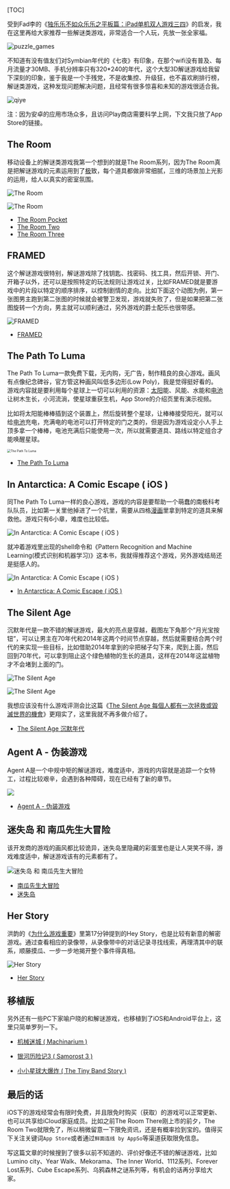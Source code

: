 
[TOC]

受到Fad李的《[独乐乐不如众乐乐之平板篇：iPad单机双人游戏三四](https://post.smzdm.com/p/514807/)》的启发，我在这里再给大家推荐一些解谜类游戏，非常适合一个人玩，先放一张全家福。



![puzzle_games](https://dacaitou-1252862985.cos.ap-hongkong.myqcloud.com//img/5224de39b0d24362bb948b3f3c73cf2c.jpg)

不知道有没有值友们对Symbian年代的《七夜》有印象，在那个wifi没有普及、每月流量才30MB、手机分辨率只有320*240的年代，这个大型3D解谜游戏给我留下深刻的印象，鉴于我是一个手残党，不是收集控、升级狂，也不喜欢刷排行榜，解谜类游戏，这种发现问题解决问题，且经常有很多惊喜和未知的游戏很适合我。

![qiye](https://dacaitou-1252862985.cos.ap-hongkong.myqcloud.com//img/4c0b0206bf6646ab8618c8e63bd2a4ba.jpg)

注：因为安卓的应用市场众多，且访问Play商店需要科学上网，下文我只放了App Store的链接。

## The Room

移动设备上的解谜类游戏我第一个想到的就是The Room系列，因为The Room真是把解谜游戏的元素运用到了[极](https://pinpai.smzdm.com/53502/)致，每个道具都做非常细腻，三维的场景加上光影的运用，给人以真实的密室氛围。

![The Room](https://dacaitou-1252862985.cos.ap-hongkong.myqcloud.com//img/0e4f6473d99549c5aac0bd42155f114a.jpg)

![The Room](https://dacaitou-1252862985.cos.ap-hongkong.myqcloud.com//img/32fc9cc1ccc84c9ba9fd598296b64514.jpg)

* [The Room Pocket](https://apps.apple.com/gb/app/the-room-pocket/id573156739)
* [The Room Two](https://apps.apple.com/gb/app/the-room-two/id667362389)
* [The Room Three](https://apps.apple.com/gb/app/the-room-three/id918054748)

## FRAMED

这个解谜游戏很特别，解谜游戏除了找钥匙、找密码、找工具，然后开锁、开门、开箱子以外，还可以是按照特定的玩法规则让游戏过关，比如FRAMED就是要游戏中的片段以特定的顺序排序，以控制剧情的走向。比如下面这个动图为例，第一张图男主跑到第二张图的时候就会被警卫发现，游戏就失败了，但是如果把第二张图旋转一个方向，男主就可以顺利通过，另外游戏的爵士配乐也很带感。

![FRAMED](https://dacaitou-1252862985.cos.ap-hongkong.myqcloud.com//img58bad3927643e3445.gif_e1080.jpg)

* [FRAMED](https://apps.apple.com/cn/app/framed/id886565180)

## The Path To Luma

The Path To Luma一款免费下载，无内购，无广告，制作精良的良心游戏。画风有点像纪念碑谷，官方管这种画风叫低多边形(Low Poly)，我是觉得挺好看的。游戏内容就是要利用每个星球上一切可以利用的资源：[太阳](https://pinpai.smzdm.com/202014/)能、风能、水能和[电池](https://www.smzdm.com/fenlei/dianchi/)让树木生长，小河流淌，使星球重获生机，App Store的介绍页里有演示视频。

比如将太阳能棒棒插到这个装置上，然后旋转整个星球，让棒棒接受阳光，就可以给[电池](https://www.smzdm.com/fenlei/dianchi/)充电，充满电的电池可以打开特定的门之类的，但是因为游戏设定小人手上顶多拿一个棒棒，电池充满后只能使用一次，所以就需要道具、路线以特定组合才能唤醒星球。

<img src="https://dacaitou-1252862985.cos.ap-hongkong.myqcloud.com//imga651079fcd654bd2badef600a86f2100.jpg" alt="The Path To Luma" style="zoom: 50%;" />

* [The Path To Luma](https://apps.apple.com/cn/app/the-path-to-luma/id1017478824)

## In Antarctica: A Comic Escape ( iOS )

同The Path To Luma一样的良心游戏，游戏的内容是要帮助一个萌蠢的南极科考队队员，比如第一关里他掉进了一个坑里，需要从四格[漫画](https://www.smzdm.com/fenlei/manhua/)里拿到特定的道具来解救他。游戏只有6小章，难度也比较低。

![In Antarctica: A Comic Escape ( iOS )](https://dacaitou-1252862985.cos.ap-hongkong.myqcloud.com//img09bcb4faa61845b3b5329bb2f68a2201.jpg)

就冲着游戏里出现的shell命令和《Pattern Recognition and Machine Learning(模式识别和机器学习)》这本书，我就得推荐这个游戏，另外游戏结局还是挺感人的。

![In Antarctica: A Comic Escape ( iOS )](https://dacaitou-1252862985.cos.ap-hongkong.myqcloud.com//imgb1ce2b595cb84407a21fd1696d1ba36f.jpg)

* [In Antarctica: A Comic Escape ( iOS )](https://apps.apple.com/cn/app/in-antarctica-a-comic-escape/id898555893)

## The Silent Age

沉默年代是一款不错的解谜游戏，最大的亮点是穿越，截图左下角那个“月光宝按钮”，可以让男主在70年代和2014年这两个时间节点穿越，然后就需要结合两个时代的来实现一些目标，比如借助2014年拿到的伞把梯子勾下来，爬到上面，然后回到70年代，可以拿到阻止这个绿色植物的生长的道具，这样在2014年这盆植物才不会堵到上面的门。

![The Silent Age](https://dacaitou-1252862985.cos.ap-hongkong.myqcloud.com//imgf12c8fc117b04d0eab30167bd375b149.jpg)

![The Silent Age](https://dacaitou-1252862985.cos.ap-hongkong.myqcloud.com//imgd04c890b6093453695bd9debc62d4359.jpg)

我想应该没有什么游戏评测会比这篇《[The Silent Age 每個人都有一次拯救或毀滅世界的機會](http://www.playpcesor.com/2014/10/the-silent-age.html)》更翔实了，这里我就不再多做介绍了。

* [The Silent Age 沉默年代](https://apps.apple.com/cn/app/%E6%B2%89%E9%BB%98%E5%B9%B4%E4%BB%A3/id1185521251)

## Agent A - 伪装游戏

Agent A是一个中规中矩的解谜游戏，难度适中，游戏的内容就是追踪一个女特工，过程比较艰辛，会遇到各种障碍，现在已经有了新的章节。

![](https://dacaitou-1252862985.cos.ap-hongkong.myqcloud.com/img/13ea28b7fe48438abe95dddd24d092dc.jpg)



* [Agent A - 伪装游戏](https://apps.apple.com/cn/app/agent-a-a-puzzle-in-disguise/id940006911)

## 迷失岛 和 南瓜先生大冒险

该开发商的游戏的画风都比较诡异，迷失岛里隐藏的彩蛋里也是让人哭笑不得，游戏难度适中，解谜游戏该有的元素都有了。

![迷失岛 和 南瓜先生大冒险](https://dacaitou-1252862985.cos.ap-hongkong.myqcloud.com/img/4e88ae67535441e6a9ab0e7453943a42.jpg)

* [南瓜先生大冒险](https://apps.apple.com/cn/app/%E5%8D%97%E7%93%9C%E5%85%88%E7%94%9F%E5%A4%A7%E5%86%92%E9%99%A9/id1030686031)
* [迷失岛](https://apps.apple.com/cn/app/%E8%BF%B7%E5%A4%B1%E5%B2%9B/id1134805859)

## Her Story

洪韵的《[为什么游戏重要](http://yixi.tv/lecture/346)》里第17分钟提到的Hey Story，也是比较有新意的解密游戏。通过查看相应的录像带，从录像带中的对话记录寻找线索，再理清其中的联系，顺藤摸瓜、一步一步地揭开整个事件得真相。

![Her Story](https://dacaitou-1252862985.cos.ap-hongkong.myqcloud.com/img/1361fba48f024aba82c8034073ae272e.jpg)

* [Her Story](https://apps.apple.com/cn/app/her-story/id952658953)

## 移植版

另外还有一些PC下家喻户晓的和解谜游戏，也移植到了iOS和Android平台上，这里只简单罗列一下。



* [机械迷城 ( Machinarium )](https://apps.apple.com/cn/app/%E6%9C%BA%E6%A2%B0%E8%BF%B7%E5%9F%8E-machinarium/id459189186)

* [银河历险记3 ( Samorost 3 )](https://apps.apple.com/cn/app/%E9%93%B6%E6%B2%B3%E5%8E%86%E9%99%A9%E8%AE%B03-samorost-3/id1121782467)

* [小小星球大爆炸 ( The Tiny Band Story )](https://apps.apple.com/cn/app/the-tiny-bang-story/id554462411)

  

## 最后的话

iOS下的游戏经常会有限时免费，并且限免时购买（获取）的游戏可以正常更新、也可以共享给iCloud家庭成员。比如之前The Room There刚上市的前夕，The Room Two就限免了，所以稍微留意一下限免资讯，还是有概率捡到宝的。值得买下关注关键词`App Store`或者通过`鲜面连线 by AppSo`等渠道获取限免信息。

写这篇文章的时候搜到了很多以前不知道的、评价好像还不错的解谜游戏，比如Lumino city、Year Walk、Mekorama、The Inner World、1112系列、Forever Lost系列、Cube Escape系列、乌鸦森林之谜系列等，有机会的话再分享给大家。

